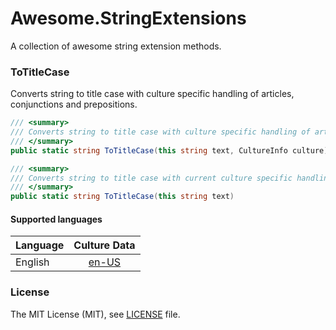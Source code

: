 # Awesome.StringExtensions
A collection of awesome string extension methods.

### ToTitleCase
Converts string to title case with culture specific handling of articles, conjunctions and prepositions.

```csharp
/// <summary>
/// Converts string to title case with culture specific handling of articles, conjunctions and prepositions.
/// </summary>
public static string ToTitleCase(this string text, CultureInfo culture)
```
```csharp
/// <summary>
/// Converts string to title case with current culture specific handling of articles, conjunctions and prepositions.
/// </summary>
public static string ToTitleCase(this string text)
```
#### Supported languages
|Language|Culture Data|
| -------------------  | :------------------: |
|English|[en-US](Awesome.StringExtensions/CultureData/en-US.json)|

### License
The MIT License (MIT), see [LICENSE](LICENSE) file.

